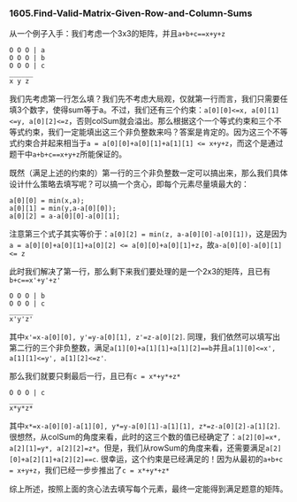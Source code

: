 ### 1605.Find-Valid-Matrix-Given-Row-and-Column-Sums

从一个例子入手：我们考虑一个3x3的矩阵，并且```a+b+c==x+y+z```
```
O O O | a
O O O | b
O O O | c
______
x y z
```
我们先考虑第一行怎么填？我们先不考虑大局观，仅就第一行而言，我们只需要任填3个数字，使得sum等于a。不过，我们还有三个约束：```a[0][0]<=x, a[0][1]<=y, a[0][2]<=z```，否则colSum就会溢出。那么根据这个一个等式约束和三个不等式约束，我们一定能填出这三个非负整数来吗？答案是肯定的。因为这三个不等式约束合并起来相当于```a = a[0][0]+a[0][1]+a[1][1] <= x+y+z```，而这个是通过题干中```a+b+c==x+y+z```所能保证的。

既然（满足上述的约束的）第一行的三个非负整数一定可以搞出来，那么我们具体设计什么策略去填写呢？可以搞一个贪心，即每个元素尽量填最大的：
```
a[0][0] = min(x,a);
a[0][1] = min(y,a-a[0][0]);
a[0][2] = a-a[0][0]-a[0][1];
```
注意第三个式子其实等价于：```a[0][2] = min(z, a-a[0][0]-a[0][1])```，这是因为```a = a[0][0]+a[0][1]+a[0][2] <= a[0][0]+a[0][1]+z```，故```a-a[0][0]-a[0][1] <= z```

此时我们解决了第一行，那么剩下来我们要处理的是一个2x3的矩阵，且已有```b+c==x'+y'+z'```
```
O O O | b
O O O | c
______
x'y'z'
```
其中```x'=x-a[0][0], y'=y-a[0][1], z'=z-a[0][2]```. 同理，我们依然可以填写出第二行的三个非负整数，满足```a[1][0]+a[1][1]+a[1][2]==b```并且```a[1][0]<=x', a[1][1]<=y', a[1][2]<=z'```.

那么我们就要只剩最后一行，且已有```c = x*+y*+z*```
```
O O O | c
______
x*y*z*
```
其中```x*=x-a[0][0]-a[1][0], y*=y-a[0][1]-a[1][1], z*=z-a[0][2]-a[1][2]```. 很想然，从colSum的角度来看，此时的这三个数的值已经确定了：```a[2][0]=x*, a[2][1]=y*, a[2][2]=z*```。但是，我们从rowSum的角度来看，还需要满足```a[2][0]+a[2][1]+a[2][2]==c```. 很幸运，这个约束是已经满足的！因为从最初的```a+b+c = x+y+z```，我们已经一步步推出了```c = x*+y*+z*```

综上所述，按照上面的贪心法去填写每个元素，最终一定能得到满足题意的矩阵。

